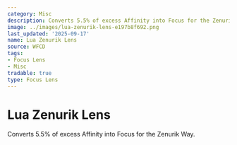 ```yaml
---
category: Misc
description: Converts 5.5% of excess Affinity into Focus for the Zenurik Way.
image: ../images/lua-zenurik-lens-e197b8f692.png
last_updated: '2025-09-17'
name: Lua Zenurik Lens
source: WFCD
tags:
- Focus Lens
- Misc
tradable: true
type: Focus Lens
---
```


# Lua Zenurik Lens

Converts 5.5% of excess Affinity into Focus for the Zenurik Way.

